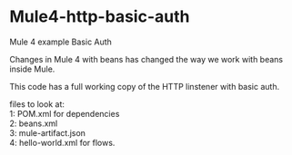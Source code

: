 # Mule4-http-basic-auth
Mule 4 example Basic Auth

Changes in Mule 4 with beans has changed the way we work with beans inside Mule.

This code has a full working copy of the HTTP linstener with basic auth.

files to look at: <br>
  1: POM.xml for dependencies<br>
  2: beans.xml<br>
  3: mule-artifact.json<br>
  4: hello-world.xml for flows.<br>
  
  
